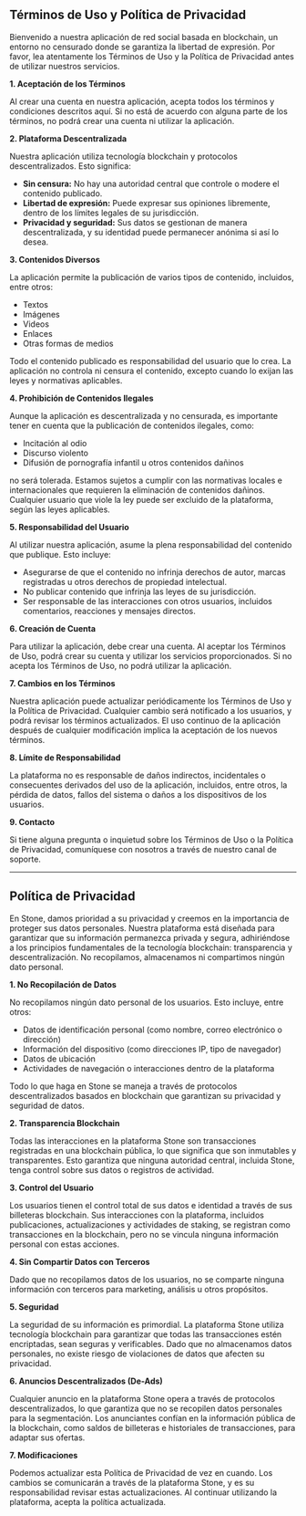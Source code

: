 
## Términos de Uso y Política de Privacidad

Bienvenido a nuestra aplicación de red social basada en blockchain, un entorno no censurado donde se garantiza la libertad de expresión. Por favor, lea atentamente los Términos de Uso y la Política de Privacidad antes de utilizar nuestros servicios.

**1. Aceptación de los Términos**

Al crear una cuenta en nuestra aplicación, acepta todos los términos y condiciones descritos aquí. Si no está de acuerdo con alguna parte de los términos, no podrá crear una cuenta ni utilizar la aplicación.

**2. Plataforma Descentralizada**

Nuestra aplicación utiliza tecnología blockchain y protocolos descentralizados. Esto significa:

- **Sin censura:** No hay una autoridad central que controle o modere el contenido publicado.
- **Libertad de expresión:** Puede expresar sus opiniones libremente, dentro de los límites legales de su jurisdicción.
- **Privacidad y seguridad:** Sus datos se gestionan de manera descentralizada, y su identidad puede permanecer anónima si así lo desea.

**3. Contenidos Diversos**

La aplicación permite la publicación de varios tipos de contenido, incluidos, entre otros:

- Textos
- Imágenes
- Videos
- Enlaces
- Otras formas de medios

Todo el contenido publicado es responsabilidad del usuario que lo crea. La aplicación no controla ni censura el contenido, excepto cuando lo exijan las leyes y normativas aplicables.

**4. Prohibición de Contenidos Ilegales**

Aunque la aplicación es descentralizada y no censurada, es importante tener en cuenta que la publicación de contenidos ilegales, como:

- Incitación al odio
- Discurso violento
- Difusión de pornografía infantil u otros contenidos dañinos

no será tolerada. Estamos sujetos a cumplir con las normativas locales e internacionales que requieren la eliminación de contenidos dañinos. Cualquier usuario que viole la ley puede ser excluido de la plataforma, según las leyes aplicables.

**5. Responsabilidad del Usuario**

Al utilizar nuestra aplicación, asume la plena responsabilidad del contenido que publique. Esto incluye:

- Asegurarse de que el contenido no infrinja derechos de autor, marcas registradas u otros derechos de propiedad intelectual.
- No publicar contenido que infrinja las leyes de su jurisdicción.
- Ser responsable de las interacciones con otros usuarios, incluidos comentarios, reacciones y mensajes directos.

**6. Creación de Cuenta**

Para utilizar la aplicación, debe crear una cuenta. Al aceptar los Términos de Uso, podrá crear su cuenta y utilizar los servicios proporcionados. Si no acepta los Términos de Uso, no podrá utilizar la aplicación.

**7. Cambios en los Términos**

Nuestra aplicación puede actualizar periódicamente los Términos de Uso y la Política de Privacidad. Cualquier cambio será notificado a los usuarios, y podrá revisar los términos actualizados. El uso continuo de la aplicación después de cualquier modificación implica la aceptación de los nuevos términos.

**8. Límite de Responsabilidad**

La plataforma no es responsable de daños indirectos, incidentales o consecuentes derivados del uso de la aplicación, incluidos, entre otros, la pérdida de datos, fallos del sistema o daños a los dispositivos de los usuarios.

**9. Contacto**

Si tiene alguna pregunta o inquietud sobre los Términos de Uso o la Política de Privacidad, comuníquese con nosotros a través de nuestro canal de soporte.

---

## Política de Privacidad

En Stone, damos prioridad a su privacidad y creemos en la importancia de proteger sus datos personales. Nuestra plataforma está diseñada para garantizar que su información permanezca privada y segura, adhiriéndose a los principios fundamentales de la tecnología blockchain: transparencia y descentralización. No recopilamos, almacenamos ni compartimos ningún dato personal.

**1. No Recopilación de Datos**

No recopilamos ningún dato personal de los usuarios. Esto incluye, entre otros:

- Datos de identificación personal (como nombre, correo electrónico o dirección)
- Información del dispositivo (como direcciones IP, tipo de navegador)
- Datos de ubicación
- Actividades de navegación o interacciones dentro de la plataforma

Todo lo que haga en Stone se maneja a través de protocolos descentralizados basados en blockchain que garantizan su privacidad y seguridad de datos.

**2. Transparencia Blockchain**

Todas las interacciones en la plataforma Stone son transacciones registradas en una blockchain pública, lo que significa que son inmutables y transparentes. Esto garantiza que ninguna autoridad central, incluida Stone, tenga control sobre sus datos o registros de actividad.

**3. Control del Usuario**

Los usuarios tienen el control total de sus datos e identidad a través de sus billeteras blockchain. Sus interacciones con la plataforma, incluidos publicaciones, actualizaciones y actividades de staking, se registran como transacciones en la blockchain, pero no se vincula ninguna información personal con estas acciones.

**4. Sin Compartir Datos con Terceros**

Dado que no recopilamos datos de los usuarios, no se comparte ninguna información con terceros para marketing, análisis u otros propósitos.

**5. Seguridad**

La seguridad de su información es primordial. La plataforma Stone utiliza tecnología blockchain para garantizar que todas las transacciones estén encriptadas, sean seguras y verificables. Dado que no almacenamos datos personales, no existe riesgo de violaciones de datos que afecten su privacidad.

**6. Anuncios Descentralizados (De-Ads)**

Cualquier anuncio en la plataforma Stone opera a través de protocolos descentralizados, lo que garantiza que no se recopilen datos personales para la segmentación. Los anunciantes confían en la información pública de la blockchain, como saldos de billeteras e historiales de transacciones, para adaptar sus ofertas.

**7. Modificaciones**

Podemos actualizar esta Política de Privacidad de vez en cuando. Los cambios se comunicarán a través de la plataforma Stone, y es su responsabilidad revisar estas actualizaciones. Al continuar utilizando la plataforma, acepta la política actualizada.